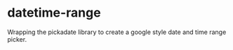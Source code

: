 datetime-range
==============

Wrapping the pickadate library to create a google style date and time range picker.
